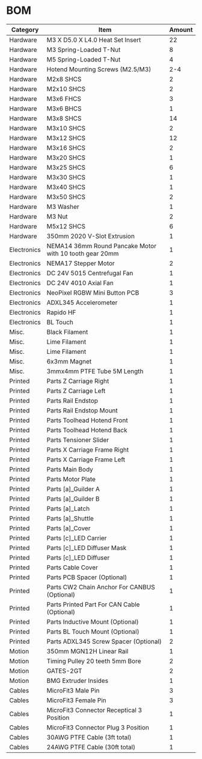 # BOM

| Category | Item | Amount |
|---|---|---|
| Hardware | M3 X D5.0 X L4.0 Heat Set Insert| 22 |
| Hardware	| M3 Spring-Loaded T-Nut | 8 |
| Hardware	| M5 Spring-Loaded T-Nut	| 4 |
| Hardware	| Hotend Mounting Screws (M2.5/M3)	| 2-4 |
| Hardware	| M2x8 SHCS	| 2 |
| Hardware	| M2x10 SHCS	| 2 |
| Hardware	| M3x6 FHCS	| 3 |
| Hardware	| M3x6 BHCS	| 1 |
| Hardware	| M3x8 SHCS	| 14 |
| Hardware	| M3x10 SHCS	| 2 |
| Hardware	| M3x12 SHCS	| 12 |
| Hardware	| M3x16 SHCS	| 2 |
| Hardware	| M3x20 SHCS	| 1 |
| Hardware	| M3x25 SHCS	| 6 |
| Hardware	| M3x30 SHCS	| 1 |
| Hardware	| M3x40 SHCS	| 1 |
| Hardware	| M3x50 SHCS	| 2 |
| Hardware	| M3 Washer	| 1 |
| Hardware	| M3 Nut	| 2 |
| Hardware	| M5x12 SHCS	| 6 |
| Hardware	| 350mm 2020 V-Slot Extrusion	| 1 |
| Electronics	| NEMA14 36mm Round Pancake Motor with 10 tooth gear 20mm	| 1 |
| Electronics	| NEMA17 Stepper Motor	| 2 |
| Electronics	| DC 24V 5015 Centrefugal Fan	| 1 |
| Electronics	| DC 24V 4010 Axial Fan	| 1 |
| Electronics	| NeoPixel RGBW Mini Button PCB	| 3 |
| Electronics	| ADXL345 Accelerometer	| 1 |
| Electronics	| Rapido HF	| 1 |
| Electronics	| BL Touch	| 1 |
| Misc.	| Black Filament	| 1 |
| Misc.	| Lime Filament	| 1 |
| Misc.	| Lime Filament	| 1 |
| Misc.	| 6x3mm Magnet	| 1 |
| Misc.	| 3mmx4mm PTFE Tube 5M Length	| 1 |
| Printed | Parts	Z Carriage Right	| 1 |
| Printed | Parts	Z Carriage Left	| 1 |
| Printed | Parts	Rail Endstop	| 1 |
| Printed | Parts	Rail Endstop Mount	| 1 |
| Printed | Parts	Toolhead Hotend Front	| 1 |
| Printed | Parts	Toolhead Hotend Back	| 1 |
| Printed | Parts	Tensioner Slider	| 1 |
| Printed | Parts	X Carriage Frame Right	| 1 |
| Printed | Parts	X Carriage Frame Left	| 1 |
| Printed | Parts	Main Body	| 1 |
| Printed | Parts	Motor Plate	| 1 |
| Printed | Parts	[a]_Guilder A	| 1 |
| Printed | Parts	[a]_Guilder B	| 1 |
| Printed | Parts	[a]_Latch	| 1 |
| Printed | Parts	[a]_Shuttle	| 1 |
| Printed | Parts	[a]_Cover	| 1 |
| Printed | Parts	[c]_LED Carrier	| 1 |
| Printed | Parts	[c]_LED Diffuser Mask	| 1 |
| Printed | Parts	[c]_LED Diffuser | 1 |
| Printed | Parts	Cable Cover	| 1 |
| Printed | Parts	PCB Spacer (Optional)	| 1 |
| Printed | Parts	CW2 Chain Anchor For CANBUS (Optional)	| 1 |
| Printed | Parts	Printed Part For CAN Cable (Optional)	| 1 |
| Printed | Parts	Inductive Mount (Optional)	| 1 |
| Printed | Parts	BL Touch Mount (Optional)	| 1 |
| Printed | Parts	ADXL345 Screw Spacer (Optional)	| 2 |
| Motion	| 350mm MGN12H Linear Rail	| 1 |
| Motion	| Timing Pulley 20 teeth 5mm Bore	| 2 |
| Motion	| GATES-2GT	| 2 |
| Motion	| BMG Extruder Insides	| 1 |
| Cables	| MicroFit3 Male Pin	| 3 |
| Cables	| MicroFit3 Female Pin	| 3 |
| Cables	| MicroFit3 Connector Receptical 3 Position	| 1 |
| Cables	| MicroFit3 Connector Plug 3 Position	| 1 |
| Cables	| 30AWG PTFE Cable (3ft total)	| 1 |
| Cables	| 24AWG PTFE Cable (30ft total)	| 1 |
